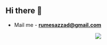 
<h2 align="left">Hi there 👋</h2>
<!-- <p align="left">Just another coder</p> -->

<!-- <p align="left"> <img src="https://komarev.com/ghpvc/?username=sazzadrume&label=Profile%20views&color=0e75b6&style=flat" alt="sazzadrume" /> </p>

<p align="left"> <a href="https://github.com/ryo-ma/github-profile-trophy"><img src="https://github-profile-trophy.vercel.app/?username=sazzadrume" alt="sazzadrume" /></a> </p>

<p align="left"> <a href="https://twitter.com/" target="blank"><img src="https://img.shields.io/twitter/follow/?logo=twitter&style=for-the-badge" alt="" /></a> </p> -->

- Mail me - **rumesazzad@gmail.com**

<!-- - ⚡ Fun fact **I think I am funny** -->

<!-- <p><img align="left" src="https://github-readme-stats.vercel.app/api/top-langs?username=sazzadrume&show_icons=true&locale=en&layout=compact" alt="sazzadrume" /></p> -->
<!-- 
<p>&nbsp;<img align="center" src="https://github-readme-stats.vercel.app/api?username=sazzadrume&show_icons=true&locale=en" alt="sazzadrume" /></p> -->

<!--
<a href="https://github-readme-stats-one-bice.vercel.app/api?username=sazzadrume&theme=calm&show_icons=true&include_all_commits=true&role=OWNER,ORGANIZATION_MEMBER#gh-dark-mode-only" target="_blank">
  <img src="https://github-readme-stats-one-bice.vercel.app/api?username=sazzadrume&theme=calm&show_icons=true&include_all_commits=true&role=OWNER,ORGANIZATION_MEMBER#gh-dark-mode-only" alt="Sazzad's GitHub stats" height="185px">
</a>

-->
<!--
<p align="center">
<img  src="https://github-readme-stats.vercel.app/api?username=sazzadrume&show_icons=true&theme=buefy"/>
</p>

-->


<p align="center">
<img  src="https://github-readme-stats.vercel.app/api?username=sazzadrume&show_icons=true&theme=dark"/>
</p>


<!-- <a href="https://github-readme-stats-one-bice.vercel.app/api/top-langs/?username=sazzadrume&theme=calm&layout=compact&langs_count=8&include_all_commits=true&role=OWNER,ORGANIZATION_MEMBER#gh-dark-mode-only">
  <img src="https://github-readme-stats-one-bice.vercel.app/api/top-langs/?username=sazzadrume&theme=calm&layout=compact&langs_count=8&include_all_commits=true&role=OWNER,ORGANIZATION_MEMBER#gh-dark-mode-only" alt="Top Langs" height="185px">
</a> -->

<!-- <p align = "center"><img align="center" src="https://github-readme-streak-stats.herokuapp.com/?user=sazzadrume&" alt="sazzadrume" /></p> -->

<!-- <p align = "center"><img align="center" src="https://github-readme-streak-stats.herokuapp.com?user=sazzadrume&theme=dark&hide_border=true)" /></p> -->

 
